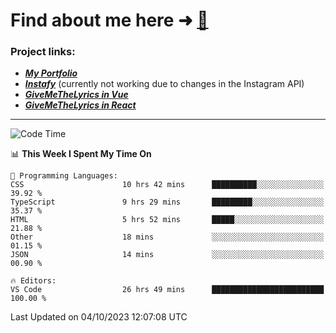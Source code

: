 # Find about me here ➜ [🧑](https://pauabella.dev)

### Project links:
- ***[My Portfolio](https://pauabella.dev)***
- ***[Instafy](https://instafy.me)*** (currently not working due to changes in the Instagram API)
- ***[GiveMeTheLyrics in Vue](https://lyrics.pauabella.dev)***
- ***[GiveMeTheLyrics in React](https://pauabella.dev/GiveMeTheLyrics)***

---
<!--START_SECTION:waka-->
![Code Time](http://img.shields.io/badge/Code%20Time-2%2C520%20hrs%2034%20mins-blue)

📊 **This Week I Spent My Time On** 

```text
💬 Programming Languages: 
CSS                      10 hrs 42 mins      ██████████░░░░░░░░░░░░░░░   39.92 % 
TypeScript               9 hrs 29 mins       █████████░░░░░░░░░░░░░░░░   35.37 % 
HTML                     5 hrs 52 mins       █████░░░░░░░░░░░░░░░░░░░░   21.88 % 
Other                    18 mins             ░░░░░░░░░░░░░░░░░░░░░░░░░   01.15 % 
JSON                     14 mins             ░░░░░░░░░░░░░░░░░░░░░░░░░   00.90 % 

🔥 Editors: 
VS Code                  26 hrs 49 mins      █████████████████████████   100.00 % 
```


 Last Updated on 04/10/2023 12:07:08 UTC
<!--END_SECTION:waka-->
